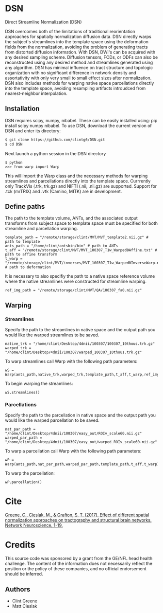 # DSN
Direct Streamline Normalization (DSN)

DSN overcomes both of the limitations of traditional reorientation approaches for spatially normalization diffusion data. DSN directly warps the subject's streamlines into the template space using the deformation fields from the normalization, avoiding the problem of generating tracts from distorted diffusion information. With DSN, DWI's can be acquired with any desired sampling scheme. Diffusion tensors, FODs, or ODFs can also be reconstructed using any desired method and streamlines generated using any algorithm. DSN has minimal influence on tract structure and topologic organization with no significant difference in network density and assortativity with only very small to small effect sizes after normalization. DSN also includes methods for warping native space parcellations directly into the template space, avoiding resampling artifacts introudced from nearest-neighbor interpolation.

## Installation
DSN requires scipy, numpy, nibabel. These can be easily installed using: pip install scipy numpy nibabel. To use DSN, download the current version of DSN and enter its directory:

```bash
$ git clone https://github.com/clintg6/DSN.git
$ cd DSN
```
Next launch a python session in the DSN directory

```
$ python
>>> from warp import Warp
```
This will import the Warp class and the necessary methods for warping streamlines and parcellations directly into the template space. Currrently only TrackVis (.trk, trk.gz) and NIFTI (.nii, .nii.gz) are supported. Support for .tck (mrTRIX) and .vtk (Camino, MITK) are in development.

## Define paths
The path to the template volume, ANTs, and the associated output transforms from subject space to template space must be specified for both streamline and parcellation warping.

```
template_path = "/remote/storage/clint/MVT/MVT_template2.nii.gz" # path to template
ants_path = "/home/clint/antsbin/bin" # path to ANTs
t_aff = "/remote/storage/clint/MVT/MVT_100307_T1w_Warped0Affine.txt" # path to affine transform
t_warp = "/remote/storage/clint/MVT/inverses/MVT_100307_T1w_Warped0InverseWarp.nii.gz" # path to deformation
```

It is necessary to also specifiy the path to a native space reference volume where the native streamlines were constructed for streamline warping.

```
ref_img_path = "/remote/storage/clint/MVT/QA/100307_fa0.nii.gz"
```

## Warping
### Streamlines
Specify the path to the streamlines in native space and the output path you would like the warped streamlines to be saved.
```
native_trk = "/home/clint/Desktop/4dnii/100307/100307_10thous.trk.gz"
warped_trk = "/home/clint/Desktop/4dnii/100307/warped_100307_10thous.trk.gz"
```
To warp streamlines call Warp with the following path parameters:
```
wS = Warp(ants_path,native_trk,warped_trk,template_path,t_aff,t_warp,ref_img_path)
```
To begin warping the streamlines:
```
wS.streamlines()
```

### Parcellations
Specify the path to the parcellation in native space and the output path you would like the warped parcellation to be saved.
```
nat_par_path = "/home/clint/Desktop/4dnii/100307/easy_out/ROIv_scale60.nii.gz" 
warped_par_path = "/home/clint/Desktop/4dnii/100307/easy_out/warped_ROIv_scale60.nii.gz" 
```
To warp a parcellation call Warp with the following path parameters:
```
wP = Warp(ants_path,nat_par_path,warped_par_path,template_path,t_aff,t_warp)
```
To warp the parcellation:
```
wP.parcellation()
```

Cite
========
[Greene, C., Cieslak, M., & Grafton, S. T. (2017). Effect of different spatial normalization approaches on tractography and structural brain networks. Network Neuroscience, 1-19.](https://www.mitpressjournals.org/doi/abs/10.1162/NETN_a_00035)

Credits
========
This source code was sponsored by a grant from the GE/NFL head health challenge. 
The content of the information does not necessarily reflect the position or
the policy of these companies, and no official endorsement should be inferred.

Authors
-------
 * Clint Greene
 * Matt Cieslak


